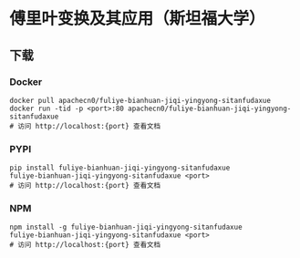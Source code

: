 # 傅里叶变换及其应用（斯坦福大学）

## 下载

### Docker

```
docker pull apachecn0/fuliye-bianhuan-jiqi-yingyong-sitanfudaxue
docker run -tid -p <port>:80 apachecn0/fuliye-bianhuan-jiqi-yingyong-sitanfudaxue
# 访问 http://localhost:{port} 查看文档
```

### PYPI

```
pip install fuliye-bianhuan-jiqi-yingyong-sitanfudaxue
fuliye-bianhuan-jiqi-yingyong-sitanfudaxue <port>
# 访问 http://localhost:{port} 查看文档
```

### NPM

```
npm install -g fuliye-bianhuan-jiqi-yingyong-sitanfudaxue
fuliye-bianhuan-jiqi-yingyong-sitanfudaxue <port>
# 访问 http://localhost:{port} 查看文档
```